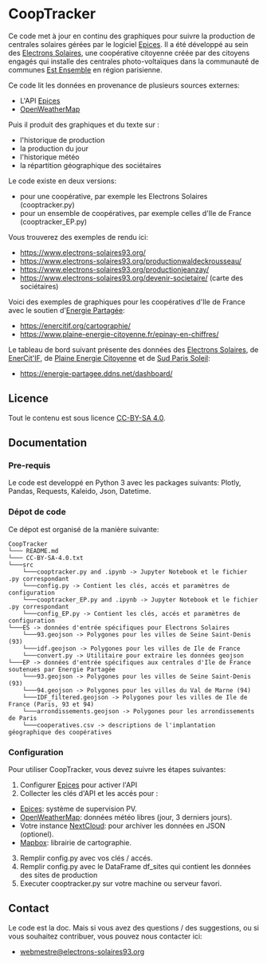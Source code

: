 # CoopTracker 
Ce code met à jour en continu des graphiques pour suivre la production de centrales solaires gérées par le logiciel [Epices](https://www.epices-energie.fr/fr/). Il a été développé  au sein des [Electrons Solaires](https://www.electrons-solaires93.org), une coopérative citoyenne créée par des citoyens engagés qui installe des centrales photo-voltaïques dans la communauté de communes [Est Ensemble](https://www.est-ensemble.fr) en région parisienne. 

Ce code lit les données en provenance de plusieurs sources externes:
- L'API [Epices](https://www.epices-energie.fr/fr/) 
- [OpenWeatherMap](https://openweathermap.org)

Puis il produit des graphiques et du texte sur :
- l'historique de production 
- la production du jour
- l'historique météo 
- la répartition géographique des sociétaires

Le code existe en deux versions:
- pour une coopérative, par exemple les Electrons Solaires (cooptracker.py)
- pour un ensemble de coopératives, par exemple celles d'Ile de France (cooptracker_EP.py)

Vous trouverez des exemples de rendu ici:
- https://www.electrons-solaires93.org/
- https://www.electrons-solaires93.org/productionwaldeckrousseau/
- https://www.electrons-solaires93.org/productionjeanzay/
- https://www.electrons-solaires93.org/devenir-societaire/ (carte des sociétaires)

Voici des exemples de graphiques pour les coopératives d'Ile de France avec le soutien d'[Energie Partagée](https://energie-partagee.org):
- https://enercitif.org/cartographie/
- https://www.plaine-energie-citoyenne.fr/epinay-en-chiffres/

Le tableau de bord suivant présente des données des [Electrons Solaires](https://www.electrons-solaires93.org), de [EnerCit'IF](https://enercitif.org), de [Plaine Energie Citoyenne](https://www.plaine-energie-citoyenne.fr) et de [Sud Paris Soleil](https://sudparis-soleil.fr):
- https://energie-partagee.ddns.net/dashboard/

## Licence
Tout le contenu est sous licence [CC-BY-SA 4.0](https://creativecommons.org/licenses/by-sa/4.0/).

## Documentation
### Pre-requis
Le code est developpé en Python 3 avec les packages suivants: Plotly, Pandas, Requests, Kaleido, Json, Datetime. 

### Dépot de code
Ce dépot est organisé de la manière suivante:

```
CoopTracker
└─── README.md
└─── CC-BY-SA-4.0.txt
└───src
    └───cooptracker.py and .ipynb -> Jupyter Notebook et le fichier .py correspondant
    └───config.py -> Contient les clés, accés et paramètres de configuration
    └───cooptracker_EP.py and .ipynb -> Jupyter Notebook et le fichier .py correspondant
    └───config_EP.py -> Contient les clés, accés et paramètres de configuration
└───ES -> données d'entrée spécifiques pour Electrons Solaires
    └───93.geojson -> Polygones pour les villes de Seine Saint-Denis (93)
    └───idf.geojson -> Polygones pour les villes de Ile de France    
    └───convert.py -> Utilitaire pour extraire les données geojson
└───EP -> données d'entrée spécifiques aux centrales d'Ile de France soutenues par Energie Partagée
    └───93.geojson -> Polygones pour les villes de Seine Saint-Denis (93)
    └───94.geojson -> Polygones pour les villes du Val de Marne (94)
    └───IDF_filtered.geojson -> Polygones pour les villes de Ile de France (Paris, 93 et 94)  
    └───arrondissements.geojson -> Polygones pour les arrondissements de Paris
    └───cooperatives.csv -> descriptions de l'implantation géographique des coopératives 
```

### Configuration
Pour utiliser CoopTracker, vous devez suivre les étapes suivantes:
 1. Configurer [Epices](https://www.epices-energie.fr/fr/) pour activer l'API
 2. Collecter les clés d'API et les accés pour :
- [Epices](https://www.epices-energie.fr/fr/): système de supervision PV.  
- [OpenWeatherMap](https://openweathermap.org): données météo libres (jour,  3 derniers jours).  
- Votre instance [NextCloud](https://nextcloud.com): pour archiver les données en JSON (optionel).
- [Mapbox](https://www.mapbox.com): librairie de cartographie. 
 3. Remplir config.py avec vos clés / accés. 
 4. Remplir config.py avec le DataFrame df_sites qui contient les données des sites de production
 5. Executer cooptracker.py sur votre  machine ou serveur favori. 

## Contact
Le code est la doc. Mais si vous avez des questions / des suggestions, ou si vous souhaitez contribuer, vous pouvez nous contacter ici:
- webmestre@electrons-solaires93.org

